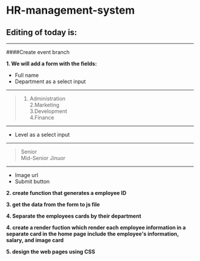 # HR-management-system

## Editing of today is:
---

####Create event branch 

**1. We will add a form with the fields:**  

- Full name
- Department as a select input  

---

> 1. Administration  
> 2.Marketing  
> 3.Development  
> 4.Finance  

---

- Level as a select input  

---
> Senior  
> Mid-Senior
> Jinuor 

---

- Image url
- Submit button


**2. create function that generates a employee ID**  

**3. get the data from the form to js file**  

**4. Separate the employees cards by their department**  


**4. create a render fuction which render each employee information in a separate card in the home page include the employee's information, salary, and image card**  

**5. design the web pages using CSS**  


